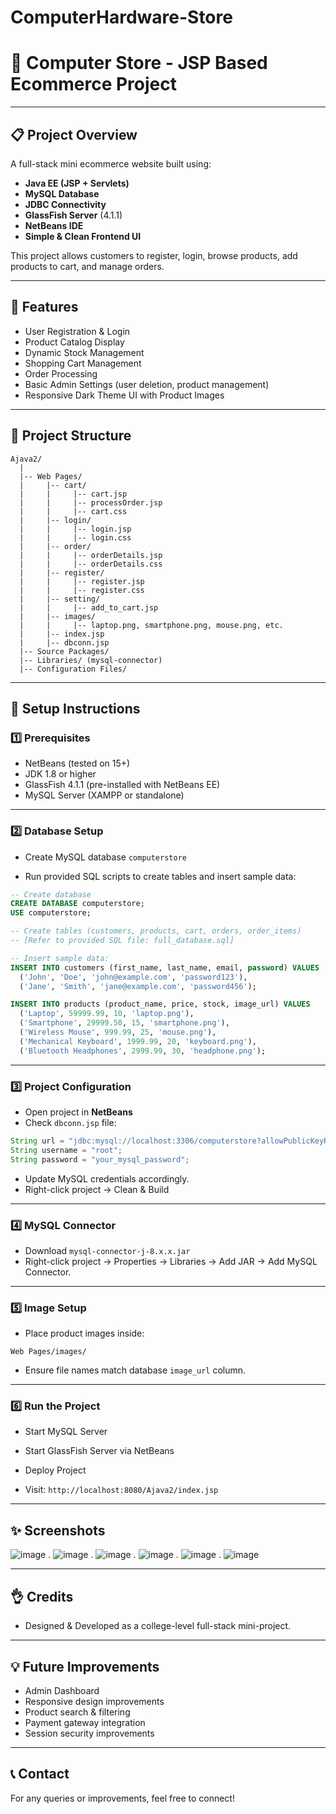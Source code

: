 # ComputerHardware-Store
# 🛒 Computer Store - JSP Based Ecommerce Project

---

## 📋 Project Overview

A full-stack mini ecommerce website built using:

* **Java EE (JSP + Servlets)**
* **MySQL Database**
* **JDBC Connectivity**
* **GlassFish Server** (4.1.1)
* **NetBeans IDE**
* **Simple & Clean Frontend UI**

This project allows customers to register, login, browse products, add products to cart, and manage orders.

---

## 🎯 Features

* User Registration & Login
* Product Catalog Display
* Dynamic Stock Management
* Shopping Cart Management
* Order Processing
* Basic Admin Settings (user deletion, product management)
* Responsive Dark Theme UI with Product Images

---

## 📁 Project Structure

```
Ajava2/
  |
  |-- Web Pages/
  |     |-- cart/
  |     |     |-- cart.jsp
  |     |     |-- processOrder.jsp
  |     |     |-- cart.css
  |     |-- login/
  |     |     |-- login.jsp
  |     |     |-- login.css
  |     |-- order/
  |     |     |-- orderDetails.jsp
  |     |     |-- orderDetails.css
  |     |-- register/
  |     |     |-- register.jsp
  |     |     |-- register.css
  |     |-- setting/
  |     |     |-- add_to_cart.jsp
  |     |-- images/
  |     |     |-- laptop.png, smartphone.png, mouse.png, etc.
  |     |-- index.jsp
  |     |-- dbconn.jsp
  |-- Source Packages/
  |-- Libraries/ (mysql-connector)
  |-- Configuration Files/
```

---

## 🔧 Setup Instructions

### 1️⃣ Prerequisites

* NetBeans (tested on 15+)
* JDK 1.8 or higher
* GlassFish 4.1.1 (pre-installed with NetBeans EE)
* MySQL Server (XAMPP or standalone)

---

### 2️⃣ Database Setup

* Create MySQL database `computerstore`

* Run provided SQL scripts to create tables and insert sample data:

```sql
-- Create database
CREATE DATABASE computerstore;
USE computerstore;

-- Create tables (customers, products, cart, orders, order_items)
-- [Refer to provided SQL file: full_database.sql]

-- Insert sample data:
INSERT INTO customers (first_name, last_name, email, password) VALUES
  ('John', 'Doe', 'john@example.com', 'password123'),
  ('Jane', 'Smith', 'jane@example.com', 'password456');

INSERT INTO products (product_name, price, stock, image_url) VALUES
  ('Laptop', 59999.99, 10, 'laptop.png'),
  ('Smartphone', 29999.50, 15, 'smartphone.png'),
  ('Wireless Mouse', 999.99, 25, 'mouse.png'),
  ('Mechanical Keyboard', 1999.99, 20, 'keyboard.png'),
  ('Bluetooth Headphones', 2999.99, 30, 'headphone.png');
```

---

### 3️⃣ Project Configuration

* Open project in **NetBeans**
* Check `dbconn.jsp` file:

```java
String url = "jdbc:mysql://localhost:3306/computerstore?allowPublicKeyRetrieval=true&useSSL=false";
String username = "root";
String password = "your_mysql_password";
```

* Update MySQL credentials accordingly.
* Right-click project → Clean & Build

---

### 4️⃣ MySQL Connector

* Download `mysql-connector-j-8.x.x.jar`
* Right-click project → Properties → Libraries → Add JAR → Add MySQL Connector.

---

### 5️⃣ Image Setup

* Place product images inside:

```
Web Pages/images/
```

* Ensure file names match database `image_url` column.

---

### 6️⃣ Run the Project

* Start MySQL Server

* Start GlassFish Server via NetBeans

* Deploy Project

* Visit: `http://localhost:8080/Ajava2/index.jsp`

---

## ✨ Screenshots
![image](https://github.com/user-attachments/assets/e070a2a4-df68-426f-84fe-e9d6fdaa6a21)
.
![image](https://github.com/user-attachments/assets/7b044005-3668-4372-9e78-9d5b52500713)
.
![image](https://github.com/user-attachments/assets/ca19861a-1c9a-497a-93de-e5c9685fdb22)
.
![image](https://github.com/user-attachments/assets/963ff10a-c720-4ba0-8ec5-4c4f9a12c313)
.
![image](https://github.com/user-attachments/assets/8746150e-c66c-4812-a9a1-9ec2f3b8bf96)
.
![image](https://github.com/user-attachments/assets/894b8a38-8a63-4686-ac14-d32378faee43)


---

## 👌 Credits

* Designed & Developed as a college-level full-stack mini-project.

---

## 💡 Future Improvements

* Admin Dashboard
* Responsive design improvements
* Product search & filtering
* Payment gateway integration
* Session security improvements

---

## 📞 Contact

For any queries or improvements, feel free to connect!
